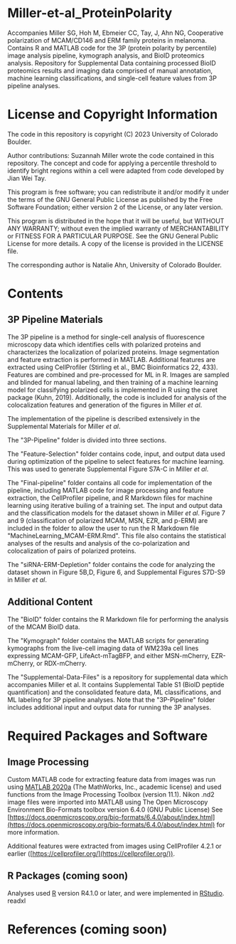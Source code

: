 # Miller-et-al_ProteinPolarity
Accompanies Miller SG, Hoh M, Ebmeier CC, Tay, J, Ahn NG, Cooperative polarization of MCAM/CD146 and ERM family proteins in melanoma. Contains R and MATLAB code for the 3P (protein polarity by percentile) image analysis pipeline, kymograph analysis, and BioID proteomics analysis. Repository for Supplemental Data containing processed BioID proteomics results and imaging data comprised of manual annotation, machine learning classifications, and single-cell feature values from 3P pipeline analyses.

# License and Copyright Information
The code in this repository is copyright (C) 2023  University of Colorado Boulder.

Author contributions: Suzannah Miller wrote the code contained in this repository. The concept and code for applying a percentile threshold to identify bright regions within a cell were adapted from code developed by Jian Wei Tay.

This program is free software; you can redistribute it and/or modify it under the terms of the GNU General Public License as published by the Free Software Foundation; either version 2 of the License, or any later version.

This program is distributed in the hope that it will be useful, but WITHOUT ANY WARRANTY; without even the implied warranty of MERCHANTABILITY or FITNESS FOR A PARTICULAR PURPOSE.  See the GNU General Public License for more details. A copy of the license is provided in the LICENSE file.

The corresponding author is Natalie Ahn, University of Colorado Boulder.

# Contents
## 3P Pipeline Materials
The 3P pipeline is a method for single-cell analysis of fluorescence microscopy data which identifies cells with polarized proteins and characterizes the localization of polarized proteins. Image segmentation and feature extraction is performed in MATLAB. Additional features are extracted using CellProfiler (Stirling et al., BMC Bioinformatics 22, 433). Features are combined and pre-processed for ML in R. Images are sampled and blinded for manual labeling, and then training of a machine learning model for classifying polarized cells is implemented in R using the caret package (Kuhn, 2019). Additionally, the code is included for analysis of the colocalization features and generation of the figures in Miller _et al_. 

The implementation of the pipeline is described extensively in the Supplemental Materials for Miller _et al_.

The "3P-Pipeline" folder is divided into three sections. 

The "Feature-Selection" folder contains code, input, and output data used during optimization of the pipeline to select features for machine learning. This was used to generate Supplemental Figure S7A-C in Miller _et al_.

The "Final-pipeline" folder contains all code for implementation of the pipeline, including MATLAB code for image processing and feature extraction, the CellProfiler pipeline, and R Markdown files for machine learning using iterative builing of a training set. The input and output data and the classification models for the dataset shown in Miller _et al_. Figure 7 and 9 (classification of polarized MCAM, MSN, EZR, and p-ERM) are included in the folder to allow the user to run the R Markdown file "MachineLearning_MCAM-ERM.Rmd". This file also contains the statistical analyses of the results and analysis of the co-polarization and colocalization of pairs of polarized proteins. 

The "siRNA-ERM-Depletion" folder contains the code for analyzing the dataset shown in Figure 5B,D, Figure 6, and Supplemental Figures S7D-S9 in Miller _et al_. 

## Additional Content
The "BioID" folder contains the R Markdown file for performing the analysis of the MCAM BioID data.

The "Kymograph" folder contains the MATLAB scripts for generating kymographs from the live-cell imaging data of WM239a cell lines expressing MCAM-GFP, LifeAct-mTagBFP, and either MSN-mCherry, EZR-mCherry, or RDX-mCherry.

The "Supplemental-Data-Files" is a repository for supplemental data which accompanies Miller et al. It contains Supplemental Table S1 (BioID peptide quantification) and the consolidated feature data, ML classifications, and ML labeling for 3P pipeline analyses. Note that the "3P-Pipeline" folder includes additional input and output data for running the 3P analyses.

# Required Packages and Software
## Image Processing
Custom MATLAB code for extracting feature data from images was run using [MATLAB 2020a](https://www.mathworks.com/) (The MathWorks, Inc., academic license) and used functions from the Image Processing Toolbox (version 11.1).
Nikon .nd2 image files were imported into MATLAB using The Open Microscopy Environment Bio-Formats toolbox version 6.4.0 (GNU Public License) See [https://docs.openmicroscopy.org/bio-formats/6.4.0/about/index.html](https://docs.openmicroscopy.org/bio-formats/6.4.0/about/index.html) for more information. 

Additional features were extracted from images using CellProfiler 4.2.1 or earlier ([https://cellprofiler.org/](https://cellprofiler.org/)). 

## R Packages (coming soon)
Analyses used [R](https://www.r-project.org/) version R4.1.0 or later, and were implemented in [RStudio](https://posit.co/products/open-source/rstudio/). 
readxl

# References (coming soon)
